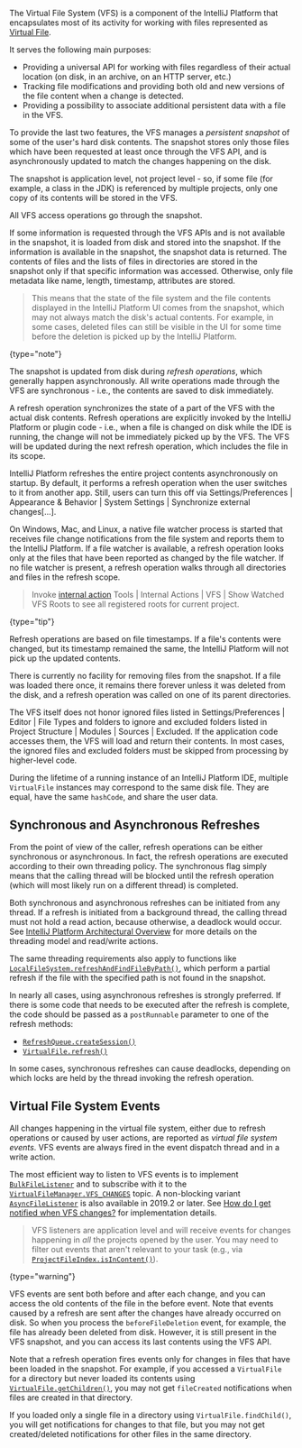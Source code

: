 [//]: # (title: Virtual File System)

<!-- Copyright 2000-2022 JetBrains s.r.o. and other contributors. Use of this source code is governed by the Apache 2.0 license that can be found in the LICENSE file. -->

The Virtual File System (VFS) is a component of the IntelliJ Platform that encapsulates most of its activity for working with files represented as [Virtual File](virtual_file.md).

It serves the following main purposes:

* Providing a universal API for working with files regardless of their actual location (on disk, in an archive, on an HTTP server, etc.)
* Tracking file modifications and providing both old and new versions of the file content when a change is detected.
* Providing a possibility to associate additional persistent data with a file in the VFS.

To provide the last two features, the VFS manages a _persistent snapshot_ of some of the user's hard disk contents.
The snapshot stores only those files which have been requested at least once through the VFS API, and is asynchronously updated to match the changes happening on the disk.

The snapshot is application level, not project level - so, if some file (for example, a class in the JDK) is referenced by multiple projects, only one copy of its contents will be stored in the VFS.

All VFS access operations go through the snapshot.

If some information is requested through the VFS APIs and is not available in the snapshot, it is loaded from disk and stored into the snapshot.
If the information is available in the snapshot, the snapshot data is returned.
The contents of files and the lists of files in directories are stored in the snapshot only if that specific information was accessed.
Otherwise, only file metadata like name, length, timestamp, attributes are stored.

> This means that the state of the file system and the file contents displayed in the IntelliJ Platform UI comes from the snapshot, which may not always match the disk's actual contents.
> For example, in some cases, deleted files can still be visible in the UI for some time before the deletion is picked up by the IntelliJ Platform.
>
{type="note"}

The snapshot is updated from disk during _refresh operations_, which generally happen asynchronously.
All write operations made through the VFS are synchronous - i.e., the contents are saved to disk immediately.

A refresh operation synchronizes the state of a part of the VFS with the actual disk contents.
Refresh operations are explicitly invoked by the IntelliJ Platform or plugin code - i.e., when a file is changed on disk while the IDE is running, the change will not be immediately picked up by the VFS.
The VFS will be updated during the next refresh operation, which includes the file in its scope.

IntelliJ Platform refreshes the entire project contents asynchronously on startup.
By default, it performs a refresh operation when the user switches to it from another app.
Still, users can turn this off via <ui-path>Settings/Preferences | Appearance & Behavior | System Settings | Synchronize external changes\[...]</ui-path>.

On Windows, Mac, and Linux, a native file watcher process is started that receives file change notifications from the file system and reports them to the IntelliJ Platform.
If a file watcher is available, a refresh operation looks only at the files that have been reported as changed by the file watcher.
If no file watcher is present, a refresh operation walks through all directories and files in the refresh scope.

> Invoke [internal action](internal_actions_intro.md) <ui-path>Tools | Internal Actions | VFS | Show Watched VFS Roots</ui-path> to see all registered roots for current project.
>
{type="tip"}

Refresh operations are based on file timestamps.
If a file's contents were changed, but its timestamp remained the same, the IntelliJ Platform will not pick up the updated contents.

There is currently no facility for removing files from the snapshot.
If a file was loaded there once, it remains there forever unless it was deleted from the disk, and a refresh operation was called on one of its parent directories.

The VFS itself does not honor ignored files listed in <ui-path>Settings/Preferences | Editor | File Types</ui-path> and folders to ignore and excluded folders listed in <ui-path>Project Structure | Modules | Sources | Excluded</ui-path>.
If the application code accesses them, the VFS will load and return their contents.
In most cases, the ignored files and excluded folders must be skipped from processing by higher-level code.

During the lifetime of a running instance of an IntelliJ Platform IDE, multiple `VirtualFile` instances may correspond to the same disk file.
They are equal, have the same `hashCode`, and share the user data.

## Synchronous and Asynchronous Refreshes

From the point of view of the caller, refresh operations can be either synchronous or asynchronous.
In fact, the refresh operations are executed according to their own threading policy.
The synchronous flag simply means that the calling thread will be blocked until the refresh operation (which will most likely run on a different thread) is completed.

Both synchronous and asynchronous refreshes can be initiated from any thread.
If a refresh is initiated from a background thread, the calling thread must not hold a read action, because otherwise, a deadlock would occur.
See [IntelliJ Platform Architectural Overview](general_threading_rules.md) for more details on the threading model and read/write actions.

The same threading requirements also apply to functions like [`LocalFileSystem.refreshAndFindFileByPath()`](%gh-ic%/platform/analysis-api/src/com/intellij/openapi/vfs/LocalFileSystem.java), which perform a partial refresh if the file with the specified path is not found in the snapshot.

In nearly all cases, using asynchronous refreshes is strongly preferred.
If there is some code that needs to be executed after the refresh is complete, the code should be passed as a `postRunnable` parameter to one of the refresh methods:

* [`RefreshQueue.createSession()`](%gh-ic%/platform/analysis-api/src/com/intellij/openapi/vfs/newvfs/RefreshQueue.java)
* [`VirtualFile.refresh()`](%gh-ic%/platform/core-api/src/com/intellij/openapi/vfs/VirtualFile.java)

In some cases, synchronous refreshes can cause deadlocks, depending on which locks are held by the thread invoking the refresh operation.

## Virtual File System Events

All changes happening in the virtual file system, either due to refresh operations or caused by user actions, are reported as _virtual file system events_.
VFS events are always fired in the event dispatch thread and in a write action.

The most efficient way to listen to VFS events is to implement [`BulkFileListener`](%gh-ic%/platform/core-api/src/com/intellij/openapi/vfs/newvfs/BulkFileListener.java) and to subscribe with it to the [`VirtualFileManager.VFS_CHANGES`](%gh-ic%/platform/core-api/src/com/intellij/openapi/vfs/VirtualFileManager.java) topic.
A non-blocking variant [`AsyncFileListener`](%gh-ic%/platform/core-api/src/com/intellij/openapi/vfs/AsyncFileListener.java) is also available in 2019.2 or later.
See [How do I get notified when VFS changes?](virtual_file.md#how-do-i-get-notified-when-vfs-changes) for implementation details.

> VFS listeners are application level and will receive events for changes happening in *all* the projects opened by the user.
> You may need to filter out events that aren't relevant to your task (e.g., via [`ProjectFileIndex.isInContent()`](%gh-ic%/platform/projectModel-api/src/com/intellij/openapi/roots/ProjectFileIndex.java)).
>
{type="warning"}

VFS events are sent both before and after each change, and you can access the old contents of the file in the before event.
Note that events caused by a refresh are sent after the changes have already occurred on disk.
So when you process the `beforeFileDeletion` event, for example, the file has already been deleted from disk.
However, it is still present in the VFS snapshot, and you can access its last contents using the VFS API.

Note that a refresh operation fires events only for changes in files that have been loaded in the snapshot.
For example, if you accessed a `VirtualFile` for a directory but never loaded its contents using [`VirtualFile.getChildren()`](%gh-ic%/platform/core-api/src/com/intellij/openapi/vfs/VirtualFile.java), you may not get `fileCreated` notifications when files are created in that directory.

If you loaded only a single file in a directory using `VirtualFile.findChild()`, you will get notifications for changes to that file, but you may not get created/deleted notifications for other files in the same directory.

